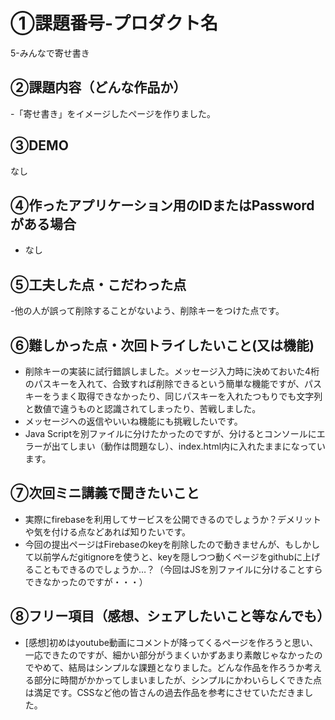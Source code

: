 # ①課題番号-プロダクト名

5-みんなで寄せ書き

## ②課題内容（どんな作品か）

-「寄せ書き」をイメージしたページを作りました。

## ③DEMO

なし

## ④作ったアプリケーション用のIDまたはPasswordがある場合

- なし

## ⑤工夫した点・こだわった点

-他の人が誤って削除することがないよう、削除キーをつけた点です。

## ⑥難しかった点・次回トライしたいこと(又は機能)

- 削除キーの実装に試行錯誤しました。メッセージ入力時に決めておいた4桁のパスキーを入れて、合致すれば削除できるという簡単な機能ですが、パスキーをうまく取得できなかったり、同じパスキーを入れたつもりでも文字列と数値で違うものと認識されてしまったり、苦戦しました。
- メッセージへの返信やいいね機能にも挑戦したいです。
- Java Scriptを別ファイルに分けたかったのですが、分けるとコンソールにエラーが出てしまい（動作は問題なし）、index.html内に入れたままになっています。

## ⑦次回ミニ講義で聞きたいこと

- 実際にfirebaseを利用してサービスを公開できるのでしょうか？デメリットや気を付ける点などあれば知りたいです。
- 今回の提出ページはFirebaseのkeyを削除したので動きませんが、もしかして以前学んだgitignoreを使うと、keyを隠しつつ動くページをgithubに上げることもできるのでしょうか…？（今回はJSを別ファイルに分けることすらできなかったのですが・・・）

## ⑧フリー項目（感想、シェアしたいこと等なんでも）

- [感想]初めはyoutube動画にコメントが降ってくるページを作ろうと思い、一応できたのですが、細かい部分がうまくいかずあまり素敵じゃなかったのでやめて、結局はシンプルな課題となりました。どんな作品を作ろうか考える部分に時間がかかってしまいましたが、シンプルにかわいらしくできた点は満足です。CSSなど他の皆さんの過去作品を参考にさせていただきました。
